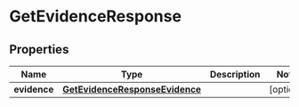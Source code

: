 

# GetEvidenceResponse


## Properties

| Name | Type | Description | Notes |
|------------ | ------------- | ------------- | -------------|
|**evidence** | [**GetEvidenceResponseEvidence**](GetEvidenceResponseEvidence.md) |  |  [optional] |



